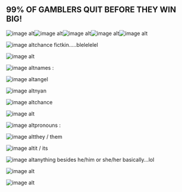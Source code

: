 ## 99% OF GAMBLERS QUIT BEFORE THEY WIN BIG!
![image alt](https://supplies.ju.mp/assets/images/gallery07/00c19b5e_original.gif?v=1c1ba870)![image alt](https://supplies.ju.mp/assets/images/gallery07/7a127ab8_original.gif?v=1c1ba870)![image alt](https://external-media.spacehey.net/media/sYnlM3fkQdnrsroa6En2dz_-wO1QfsoprgcNBhHDr3JA=/https://supplies.ju.mp/assets/images/gallery08/1ba01d55_original.gif?v=c214c26a)![image alt](https://adriansblinkiecollection.neocities.org/z6.gif)![image alt](https://adriansblinkiecollection.neocities.org/stamps/a7.gif)

![image alt](https://i.postimg.cc/SsRcykkt/1018236644106719293.gif)chance fictkin.....blelelelel

![image alt](https://64.media.tumblr.com/2b218a8e8b9414b64a92d41f4f7ea428/5ffe864cc72d3596-49/s400x600/4fa87c15632522ce2eaf63e066696c6cd5756bb3.gifv)

![image alt](https://i.postimg.cc/T2ZNHHcX/1125992098693398538.gif)names :

![image alt](https://i.postimg.cc/fLCwRMVd/2d8a4ce0.gif)angel

![image alt](https://i.postimg.cc/63bCGJS7/4A6FF52C-ACF9-4DD1-A870-C89E2447ACD8.gif)nyan

![image alt](https://i.postimg.cc/8CXxSKxL/sw-ibat.gif)chance

![image alt](https://64.media.tumblr.com/2b218a8e8b9414b64a92d41f4f7ea428/5ffe864cc72d3596-49/s400x600/4fa87c15632522ce2eaf63e066696c6cd5756bb3.gifv)

![image alt](https://i.postimg.cc/fT5hFYyf/image0.gif)pronouns :

![image alt](https://i.postimg.cc/Qtq4vxmf/shark-pixel.gif)they / them

![image alt](https://i.postimg.cc/dV050yB6/4a90fa1e9aa46fda1a026aba00eeac8c98a662ad.gif)it / its

![image alt](https://i.postimg.cc/4dv6PfPn/55f628e0.gif)anything besides he/him or she/her basically...lol

![image alt](https://64.media.tumblr.com/2b218a8e8b9414b64a92d41f4f7ea428/5ffe864cc72d3596-49/s400x600/4fa87c15632522ce2eaf63e066696c6cd5756bb3.gifv)

![image alt](https://img1.picmix.com/output/pic/normal/2/0/9/6/12646902_c9765.gif)
